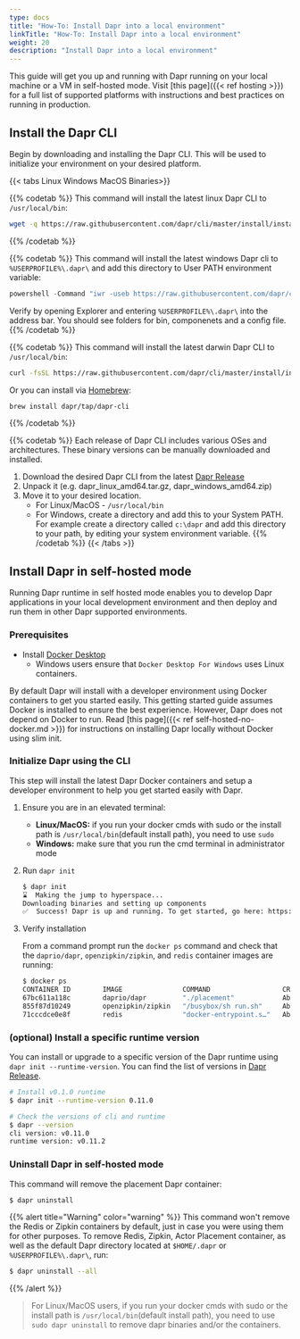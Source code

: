 ```yaml
---
type: docs
title: "How-To: Install Dapr into a local environment"
linkTitle: "How-To: Install Dapr into a local environment"
weight: 20
description: "Install Dapr into a local environment"
---
```

This guide will get you up and running with Dapr running on your local machine or a VM in self-hosted mode.
Visit [this page]({{< ref hosting >}}) for a full list of supported platforms with instructions and best practices on running in production.

## Install the Dapr CLI

Begin by downloading and installing the Dapr CLI. This will be used to initialize your environment on your desired platform.

{{< tabs Linux Windows MacOS Binaries>}}

{{% codetab %}}
This command will install the latest linux Dapr CLI to `/usr/local/bin`:
```bash
wget -q https://raw.githubusercontent.com/dapr/cli/master/install/install.sh -O - | /bin/bash
```
{{% /codetab %}}

{{% codetab %}}
This command will install the latest windows Dapr cli to `%USERPROFILE%\.dapr\` and add this directory to User PATH environment variable:
```powershell
powershell -Command "iwr -useb https://raw.githubusercontent.com/dapr/cli/master/install/install.ps1 | iex"
```
Verify by opening Explorer and entering `%USERPROFILE%\.dapr\` into the address bar. You should see folders for bin, componenets and a config file.
{{% /codetab %}}

{{% codetab %}}
This command will install the latest darwin Dapr CLI to `/usr/local/bin`:
```bash
curl -fsSL https://raw.githubusercontent.com/dapr/cli/master/install/install.sh | /bin/bash
```

Or you can install via [Homebrew](https://brew.sh):
```bash
brew install dapr/tap/dapr-cli
```
{{% /codetab %}}

{{% codetab %}}
Each release of Dapr CLI includes various OSes and architectures. These binary versions can be manually downloaded and installed.

1. Download the desired Dapr CLI from the latest [Dapr Release](https://github.com/dapr/cli/releases)
2. Unpack it (e.g. dapr_linux_amd64.tar.gz, dapr_windows_amd64.zip)
3. Move it to your desired location.
   - For Linux/MacOS - `/usr/local/bin`
   - For Windows, create a directory and add this to your System PATH. For example create a directory called `c:\dapr` and add this directory to your path, by editing your system environment variable.
{{% /codetab %}}
{{< /tabs >}}

## Install Dapr in self-hosted mode

Running Dapr runtime in self hosted mode enables you to develop Dapr applications in your local development environment and then deploy and run them in other Dapr supported environments.

### Prerequisites

- Install [Docker Desktop](https://docs.docker.com/install/)
   - Windows users ensure that `Docker Desktop For Windows` uses Linux containers.

By default Dapr will install with a developer environment using Docker containers to get you started easily. This getting started guide assumes Docker is installed to ensure the best experience. However, Dapr does not depend on Docker to run. Read [this page]({{< ref self-hosted-no-docker.md >}}) for instructions on installing Dapr locally without Docker using slim init.

### Initialize Dapr using the CLI

This step will install the latest Dapr Docker containers and setup a developer environment to help you get started easily with Dapr.

1. Ensure you are in an elevated terminal:
   - **Linux/MacOS:** if you run your docker cmds with sudo or the install path is `/usr/local/bin`(default install path), you need to use `sudo`
   - **Windows:** make sure that you run the cmd terminal in administrator mode

2. Run `dapr init`

    ```bash
    $ dapr init
    ⌛  Making the jump to hyperspace...
    Downloading binaries and setting up components
    ✅  Success! Dapr is up and running. To get started, go here: https://aka.ms/dapr-getting-started
    ```

3. Verify installation

   From a command prompt run the `docker ps` command and check that the `daprio/dapr`, `openzipkin/zipkin`, and `redis` container images are running:

   ```bash
   $ docker ps
   CONTAINER ID        IMAGE               COMMAND                  CREATED              STATUS              PORTS                              NAMES
   67bc611a118c        daprio/dapr         "./placement"            About a minute ago   Up About a minute   0.0.0.0:6050->50005/tcp            dapr_placement
   855f87d10249        openzipkin/zipkin   "/busybox/sh run.sh"     About a minute ago   Up About a minute   9410/tcp, 0.0.0.0:9411->9411/tcp   dapr_zipkin
   71cccdce0e8f        redis               "docker-entrypoint.s…"   About a minute ago   Up About a minute   0.0.0.0:6379->6379/tcp             dapr_redis
   ```

### (optional) Install a specific runtime version

You can install or upgrade to a specific version of the Dapr runtime using `dapr init --runtime-version`. You can find the list of versions in [Dapr Release](https://github.com/dapr/dapr/releases).

```bash
# Install v0.1.0 runtime
$ dapr init --runtime-version 0.11.0

# Check the versions of cli and runtime
$ dapr --version
cli version: v0.11.0
runtime version: v0.11.2
```

### Uninstall Dapr in self-hosted mode

This command will remove the placement Dapr container:

```bash
$ dapr uninstall
```

{{% alert title="Warning" color="warning" %}}
This command won't remove the Redis or Zipkin containers by default, just in case you were using them for other purposes. To remove Redis, Zipkin, Actor Placement container, as well as the default Dapr directory located at `$HOME/.dapr` or `%USERPROFILE%\.dapr\`, run:

```bash
$ dapr uninstall --all
```
{{% /alert %}}

> For Linux/MacOS users, if you run your docker cmds with sudo or the install path is `/usr/local/bin`(default install path), you need to use `sudo dapr uninstall` to remove dapr binaries and/or the containers.

